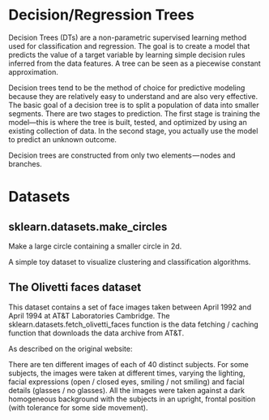 # Decision/Regression Trees

Decision Trees (DTs) are a non-parametric supervised learning method used for classification and regression. The goal is to create a model that predicts the value of a target variable by learning simple decision rules inferred from the data features. A tree can be seen as a piecewise constant approximation.

Decision trees tend to be the method of choice for predictive modeling because they are relatively easy to understand and are also very effective. The basic goal of a decision tree is to split a population of data into smaller segments. There are two stages to prediction. The first stage is training the model—this is where the tree is built, tested, and optimized by using an existing collection of data. In the second stage, you actually use the model to predict an unknown outcome.

Decision trees are constructed from only two elements — nodes and branches.

# Datasets

## sklearn.datasets.make_circles

Make a large circle containing a smaller circle in 2d.

A simple toy dataset to visualize clustering and classification algorithms.

## The Olivetti faces dataset
This dataset contains a set of face images taken between April 1992 and April 1994 at AT&T Laboratories Cambridge. The sklearn.datasets.fetch_olivetti_faces function is the data fetching / caching function that downloads the data archive from AT&T.

As described on the original website:

There are ten different images of each of 40 distinct subjects. For some subjects, the images were taken at different times, varying the lighting, facial expressions (open / closed eyes, smiling / not smiling) and facial details (glasses / no glasses). All the images were taken against a dark homogeneous background with the subjects in an upright, frontal position (with tolerance for some side movement).
